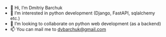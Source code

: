 - 👋 Hi, I’m Dmitriy Barchuk
- 👀 I’m interested in python development (Django, FastAPI, sqlalchemy etc.)
- 💞️ I’m looking to collaborate on python web development (as a backend)
- 📫 You can mail me to dvbarchuk@gmail.com 
